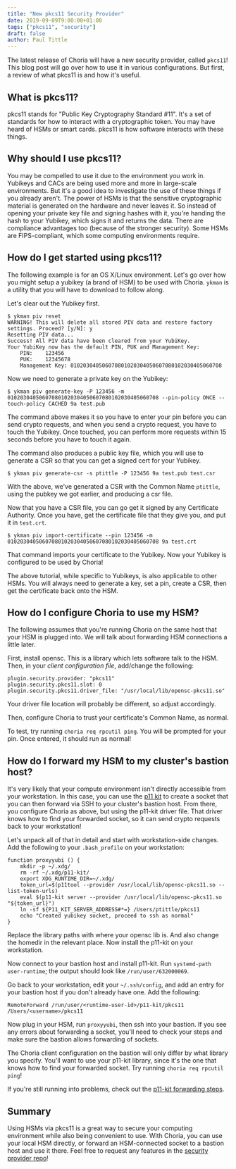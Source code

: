 ```yaml
---
title: "New pkcs11 Security Provider"
date: 2019-09-09T9:00:00+01:00
tags: ["pkcs11", "security"]
draft: false
author: Paul Tittle
---
```


The latest release of Choria will have a new security provider, called `pkcs11`! This blog post will go over how to use it in various configurations. But first, a review of what pkcs11 is and how it's useful.

## What is pkcs11?

pkcs11 stands for "Public Key Cryptography Standard #11". It's a set of standards for how to interact with a cryptographic token. You may have heard of HSMs or smart cards. pkcs11 is how software interacts with these things.

## Why should I use pkcs11?

You may be compelled to use it due to the environment you work in. Yubikeys and CACs are being used more and more in large-scale environments. But it's a good idea to investigate the use of these things if you already aren't. The power of HSMs is that the sensitive cryptographic material is generated on the hardware and never leaves it. So instead of opening your private key file and signing hashes with it, you're handing the hash to your Yubikey, which signs it and returns the data. There are compliance advantages too (because of the stronger security). Some HSMs are FIPS-compliant, which some computing environments require.

<!--more-->

## How do I get started using pkcs11?

The following example is for an OS X/Linux environment. Let's go over how you might setup a yubikey (a brand of HSM) to be used with Choria. `ykman` is a utility that you will have to download to follow along.

Let's clear out the Yubikey first.

```nohighlight
$ ykman piv reset
WARNING! This will delete all stored PIV data and restore factory settings. Proceed? [y/N]: y
Resetting PIV data...
Success! All PIV data have been cleared from your YubiKey.
Your YubiKey now has the default PIN, PUK and Management Key:
	PIN:	123456
	PUK:	12345678
	Management Key:	010203040506070801020304050607080102030405060708
```

Now we need to generate a private key on the Yubikey:

```nohighlight
$ ykman piv generate-key -P 123456 -m 010203040506070801020304050607080102030405060708 --pin-policy ONCE --touch-policy CACHED 9a test.pub
```

The command above makes it so you have to enter your pin before you can send crypto requests, and when you send a crypto request, you have to touch the Yubikey. Once touched, you can perform more requests within 15 seconds before you have to touch it again.

The command also produces a public key file, which you will use to generate a CSR so that you can get a signed cert for your Yubikey.

```nohighlight
$ ykman piv generate-csr -s ptittle -P 123456 9a test.pub test.csr
```

With the above, we've generated a CSR with the Common Name `ptittle`, using the pubkey we got earlier, and producing a csr file.

Now that you have a CSR file, you can go get it signed by any Certificate Authority. Once you have, get the certificate file that they give you, and put it in `test.crt`.

```nohighlight
$ ykman piv import-certificate --pin 123456 -m 010203040506070801020304050607080102030405060708 9a test.crt
```

That command imports your certificate to the Yubikey. Now your Yubikey is configured to be used by Choria!

The above tutorial, while specific to Yubikeys, is also applicable to other HSMs. You will always need to generate a key, set a pin, create a CSR, then get the certificate back onto the HSM.

## How do I configure Choria to use my HSM?

The following assumes that you're running Choria on the same host that your HSM is plugged into. We will talk about forwarding HSM connections a little later.

First, install opensc. This is a library which lets software talk to the HSM. Then, in your _client configuration file_, add/change the following:

```nohighlight
plugin.security.provider: "pkcs11"
plugin.security.pkcs11.slot: 0
plugin.security.pkcs11.driver_file: "/usr/local/lib/opensc-pkcs11.so"
```

Your driver file location will probably be different, so adjust accordingly.

Then, configure Choria to trust your certificate's Common Name, as normal.

To test, try running `choria req rpcutil ping`. You will be prompted for your pin. Once entered, it should run as normal!

## How do I forward my HSM to my cluster's bastion host?

It's very likely that your compute environment isn't directly accessible from your workstation. In this case, you can use the [p11 kit](https://p11-glue.github.io/p11-glue/p11-kit.html) to create a socket that you can then forward via SSH to your cluster's bastion host. From there, you configure Choria as above, but using the p11-kit driver file. That driver knows how to find your forwarded socket, so it can send crypto requests back to your workstation!

Let's unpack all of that in detail and start with workstation-side changes. Add the following to your `.bash_profile` on your workstation:

```nohighlight
function proxyyubi () {
    mkdir -p ~/.xdg/
    rm -rf ~/.xdg/p11-kit/
    export XDG_RUNTIME_DIR=~/.xdg/
    token_url=$(p11tool --provider /usr/local/lib/opensc-pkcs11.so --list-token-urls)
    eval $(p11-kit server --provider /usr/local/lib/opensc-pkcs11.so "${token_url}")
    ln -sf ${P11_KIT_SERVER_ADDRESS#*=} /Users/ptittle/pkcs11
    echo "Created yubikey socket, proceed to ssh as normal"
}
```

Replace the library paths with where your opensc lib is. And also change the homedir in the relevant place. Now install the p11-kit on your workstation.

Now connect to your bastion host and install p11-kit. Run `systemd-path user-runtime`; the output should look like `/run/user/632000069`.

Go back to your workstation, edit your `~/.ssh/config`, and add an entry for your bastion host if you don't already have one. Add the following:

```nohighlight
RemoteForward /run/user/<runtime-user-id>/p11-kit/pkcs11 /Users/<username>/pkcs11
```

Now plug in your HSM, run `proxyyubi`, then ssh into your bastion. If you see any errors about forwarding a socket, you'll need to check your steps and make sure the bastion allows forwarding of sockets.

The Choria client configuration on the bastion will only differ by what library you specify. You'll want to use your p11-kit library, since it's the one that knows how to find your forwarded socket. Try running `choria req rpcutil ping`!

If you're still running into problems, check out the [p11-kit forwarding steps](https://p11-glue.github.io/p11-glue/p11-kit/manual/remoting.html).

## Summary

Using HSMs via pkcs11 is a great way to secure your computing environment while also being convenient to use. With Choria, you can use your local HSM directly, or forward an HSM-connected socket to a bastion host and use it there. Feel free to request any features in the [security provider repo](https://github.com/choria-io/go-security)!
